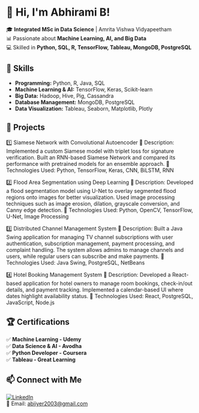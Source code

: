 # 👋 Hi, I'm Abhirami B!  

🎓 **Integrated MSc in Data Science** | Amrita Vishwa Vidyapeetham  
📊 Passionate about **Machine Learning, AI, and Big Data**  
💻 Skilled in **Python, SQL, R, TensorFlow, Tableau, MongoDB, PostgreSQL**  

## 🔧 Skills  
- **Programming:** Python, R, Java, SQL  
- **Machine Learning & AI:** TensorFlow, Keras, Scikit-learn  
- **Big Data:** Hadoop, Hive, Pig, Cassandra  
- **Database Management:** MongoDB, PostgreSQL  
- **Data Visualization:** Tableau, Seaborn, Matplotlib, Plotly  

## 📂 Projects  
 1️⃣ Siamese Network with Convolutional Autoencoder
🔹 Description: Implemented a custom Siamese model with triplet loss for signature verification. Built an RNN-based Siamese Network and compared its performance with pretrained models for an ensemble approach.
🔹 Technologies Used: Python, TensorFlow, Keras, CNN, BiLSTM, RNN


2️⃣ Flood Area Segmentation using Deep Learning
🔹 Description: Developed a flood segmentation model using U-Net to overlay segmented flood regions onto images for better visualization. Used image processing techniques such as image erosion, dilation, grayscale conversion, and Canny edge detection.
🔹 Technologies Used: Python, OpenCV, TensorFlow, U-Net, Image Processing


3️⃣ Distributed Channel Management System
🔹 Description: Built a Java Swing application for managing TV channel subscriptions with user authentication, subscription management, payment processing, and complaint handling. The system allows admins to manage channels and users, while regular users can subscribe and make payments.
🔹 Technologies Used: Java Swing, PostgreSQL, NetBeans


4️⃣ Hotel Booking Management System
🔹 Description: Developed a React-based application for hotel owners to manage room bookings, check-in/out details, and payment tracking. Implemented a calendar-based UI where dates highlight availability status.
🔹 Technologies Used: React, PostgreSQL, JavaScript, Node.js 

## 🏆 Certifications  
✅ **Machine Learning - Udemy**  
✅ **Data Science & AI - Avodha**  
✅ **Python Developer - Coursera**  
✅ **Tableau - Great Learning**  

## 📫 Connect with Me  
[![LinkedIn](https://img.shields.io/badge/LinkedIn-blue?style=flat&logo=linkedin)](https://www.linkedin.com/in/abhirami-b-22434826b/)  
📧 Email: abiiyer2003@gmail.com  
